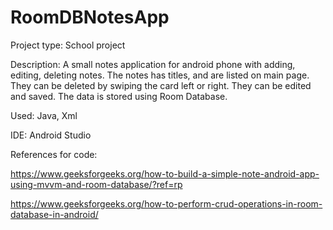 # RoomDBNotesApp

Project type:
School project

Description:
A small notes application for android phone with adding, editing, deleting notes.
The notes has titles, and are listed on main page.
They can be deleted by swiping the card left or right.
They can be edited and saved.
The data is stored using Room Database.

Used: Java, Xml

IDE: Android Studio

References for code:

https://www.geeksforgeeks.org/how-to-build-a-simple-note-android-app-using-mvvm-and-room-database/?ref=rp

https://www.geeksforgeeks.org/how-to-perform-crud-operations-in-room-database-in-android/
